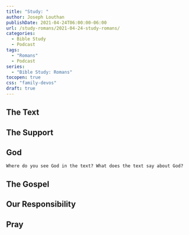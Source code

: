 ```yaml
---
title: "Study: "
author: Joseph Louthan
publishDate: 2021-04-24T06:00:00-06:00
url: /study-romans/2021-04-24-study-romans/
categories:
  - Bible Study
  - Podcast
tags:
  - "Romans"
  - Podcast
series:
  - "Bible Study: Romans"
tocopen: true
css: "family-devos"
draft: true
---
```

## The Text

## The Support

## God

`Where do you see God in the text? What does the text say about God?`

## The Gospel

## Our Responsibility

## Pray

<div style="font-variant: small-caps;">

</div>
&nbsp;


